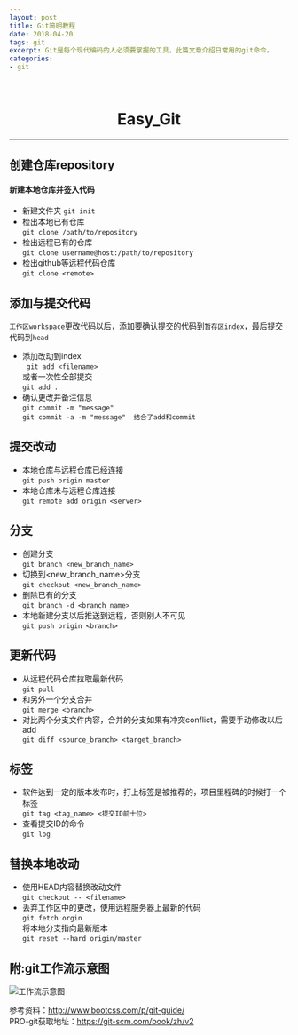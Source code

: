 ```yaml
---
layout: post
title: Git简明教程
date: 2018-04-20
tags: git
excerpt: Git是每个现代编码的人必须要掌握的工具，此篇文章介绍日常用的git命令。
categories:
- git
 
---
```


# <center>Easy_Git
-----  

## 创建仓库repository 
#### 新建本地仓库并签入代码 
+ 新建文件夹
``` git init  ```  
+ 检出本地已有仓库  
``` git clone /path/to/repository ```  
+ 检出远程已有的仓库  
``` git clone username@host:/path/to/repository ```  
+ 检出github等远程代码仓库  
``` git clone <remote> ```  

## 添加与提交代码  
`工作区workspace`更改代码以后，添加要确认提交的代码到`暂存区index`，最后提交代码到`head  `  
+ 添加改动到index  
``` git add <filename>```  
或者一次性全部提交  
``` git add . ```  
+ 确认更改并备注信息  
``` git commit -m "message" ```  
``` git commit -a -m "message"  结合了add和commit ```  

## 提交改动  
+ 本地仓库与远程仓库已经连接  
``` git push origin master ```  
+ 本地仓库未与远程仓库连接  
``` git remote add origin <server> ```  

## 分支  
+ 创建分支  
``` git branch <new_branch_name> ``` 
+ 切换到<new_branch_name>分支  
``` git checkout <new_branch_name> ```   
+ 删除已有的分支  
``` git branch -d <branch_name> ```  
+ 本地新建分支以后推送到远程，否则别人不可见  
``` git push origin <branch> ```  

## 更新代码  
+ 从远程代码仓库拉取最新代码  
``` git pull ```  
+ 和另外一个分支合并  
``` git merge <branch> ```  
+ 对比两个分支文件内容，合并的分支如果有冲突conflict，需要手动修改以后add  
``` git diff <source_branch> <target_branch> ```  

## 标签  
+ 软件达到一定的版本发布时，打上标签是被推荐的，项目里程碑的时候打一个标签  
``` git tag <tag_name> <提交ID前十位> ```  
+ 查看提交ID的命令  
``` git log ```  

## 替换本地改动  
+ 使用HEAD内容替换改动文件  
``` git checkout -- <filename> ```  
+ 丢弃工作区中的更改，使用远程服务器上最新的代码  
``` git fetch orgin ```  
将本地分支指向最新版本  
``` git reset --hard origin/master ``` 

## 附:git工作流示意图  
![工作流示意图](http://www.bootcss.com/p/git-guide/img/trees.png)  

参考资料：http://www.bootcss.com/p/git-guide/  
PRO-git获取地址：https://git-scm.com/book/zh/v2  
 